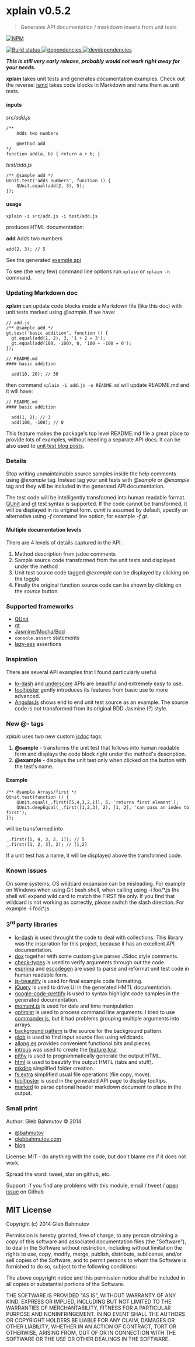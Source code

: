 # xplain v0.5.2

> Generates API documentation / markdown inserts from unit tests

[![NPM][xplain-icon] ][xplain-url]

[![Build status][xplain-ci-image] ][xplain-ci-url]
[![dependencies][xplain-dependencies-image] ][xplain-dependencies-url]
[![devdependencies][xplain-devdependencies-image] ][xplain-devdependencies-url]

[xplain-icon]: https://nodei.co/npm/xplain.png?downloads=true
[xplain-url]: https://npmjs.org/package/xplain
[xplain-ci-image]: https://travis-ci.org/bahmutov/xplain.png?branch=master
[xplain-ci-url]: https://travis-ci.org/bahmutov/xplain
[xplain-dependencies-image]: https://david-dm.org/bahmutov/xplain.png
[xplain-dependencies-url]: https://david-dm.org/bahmutov/xplain
[xplain-devdependencies-image]: https://david-dm.org/bahmutov/xplain/dev-status.png
[xplain-devdependencies-url]: https://david-dm.org/bahmutov/xplain#info=devDependencies



***This is still very early release, probably would not work right away for your needs.***

**xplain** takes unit tests and generates documentation examples. Check out the reverse:
[jsmd](https://github.com/vesln/jsmd) takes code blocks in Markdown and runs them as unit tests.

#### inputs

*src/add.js*

    /**
        Adds two numbers

        @method add
    */
    function add(a, b) { return a + b; }

*test/add.js*

    /** @sample add */
    QUnit.test('adds numbers', function () {
        QUnit.equal(add(2, 3), 5);
    });

#### usage

    xplain -i src/add.js -i test/add.js

produces HTML documentation:

**add**
    Adds two numbers

    add(2, 3); // 5

See the generated [example api](http://bahmutov.github.io/xplain/)

To see (the very few) command line options run `xplain` or `xplain -h` command.

### Updating Markdown doc

**xplain** can update code blocks inside a Markdown file (like this doc) with unit tests marked using *@sample*. If we have:

```
// add.js
/** @sample add */
gt.test('basic addition', function () {
  gt.equal(add(1, 2), 3, '1 + 2 = 3');
  gt.equal(add(100, -100), 0, '100 + -100 = 0');
});

// README.md
#### basic addition

  add(10, 20); // 30
```

then command `xplain -i add.js -o README.md` will update README.md and it will have:

```
// README.md
#### basic addition

  add(1, 2); // 3
  add(100, -100); // 0
```

This feature makes the package's top level README.md file a great place to provide lots of examples, without needing a separate API docs. It can be also used to
[unit test blog posts](http://bahmutov.calepin.co/unit-testing-blog-posts.html).

### Details

Stop writing unmaintainable source samples inside the
help comments using *@example* tag. Instead tag your unit tests with *@sample* or *@example* tag and they will be included in the generated API documentation.

The test code will be intelligently transformed into human
readable format. [QUnit](http://qunitjs.com/) and [gt](https://github.com/bahmutov/gt) test syntax is supported. If the code cannot be transformed, it will be displayed in its original form. *qunit* is assumed by default, specify an alternative using *-f* command line option, for example *-f gt*.

#### Multiple documentation levels

There are 4 levels of details captured in the API.

1. Method description from jsdoc comments
2. Sample source code transformed from the unit tests and displayed under the method
3. Unit test source code tagged *@example* can be displayed by clicking on the toggle
4. Finally the original function source code can be shown by clicking on the *source* button.

### Supported frameworks

* [QUnit](http://qunitjs.com/)
* [gt](https://github.com/bahmutov/gt)
* [Jasmine/Mocha/Bdd](http://visionmedia.github.io/mocha/)
* `console.assert` statements
* [lazy-ass](https://github.com/bahmutov/lazy-ass) assertions

### Inspiration

There are several API examples that I found particularly useful.

* [lo-dash](http://lodash.com/docs) and [underscore](http://underscorejs.org/) APIs are beautiful and extremely easy to use.
* [tooltipster](http://calebjacob.com/tooltipster/) gently introduces its features from basic use to more advanced.
* [AngularJs](http://docs.angularjs.org/guide/expression) shows end to end unit test source as an example. The source code is not transformed from its original BDD Jasmine (?) style.

### New @- tags

*xplain* uses two new custom [*jsdoc*](http://usejsdoc.org/) tags:

1. **@sample** - transforms the unit test that follows into human readable form and displays the code block
right under the method's description.
2. **@example** - displays the unit test only when clicked on the button with the test's name.


#### Example

    /** @sample Arrays/first */
    QUnit.test(function () {
        QUnit.equal(_.first([5,4,3,2,1]), 5, 'returns first element');
        QUnit.deepEqual(_.first([1,2,3], 2), [1, 2], 'can pass an index to first');
    });

will be transformed into

    _.first([5, 4, 3, 2, 1]); // 5
    _.first([1, 2, 3], 2); // [1,2]

If a unit test has a name, it will be displayed above the transformed code.

### Known issues

On some systems, OS wildcard expansion can be misleading. For example on Windows when using Git bash shell, when calling using -i foo/\*.js the shell will expand wild card to match the FIRST file only. If you find that wildcard is not working as correctly, please switch the slash direction. For example -i foo\\*.js




### 3<sup>rd</sup> party libraries

* [lo-dash](https://github.com/bestiejs/lodash) is used throught the code to deal with collections. This library was the inspiration for this project, because it has an excellent API documentation.
* [dox](https://github.com/visionmedia/dox) together with some custom glue parses JSdoc style comments.
* [check-types](https://github.com/philbooth/check-types.js) is used to verify arguments through out the code.
* [esprima](https://github.com/ariya/esprima) and [escodegen](https://github.com/Constellation/escodegen) are used to parse and reformat unit test code in human readable form.
* [js-beautify](https://github.com/einars/js-beautify) is used for final example code formatting.
* [jQuery](https://github.com/jquery/jquery) is used to drive UI in the generated HMTL documentation.
* [google-code-prettify](https://google-code-prettify.googlecode.com) is used to syntax highlight code samples in the generated documentation.
* [moment.js](http://momentjs.com/) is used for date and time manipulation.
* [optimist](https://github.com/substack/node-optimist) is used to process command line arguments. I tried to use [commander.js](https://github.com/visionmedia/commander.js/), but it had problems grouping multiple arguments into arrays.
* [background pattern](http://subtlepatterns.com/) is the source for the background pattern.
* [glob](https://github.com/isaacs/node-glob) is used to find input source files using wildcards.
* [allong.es](http://allong.es/) provides convenient functional bits and pieces.
* [intro.js](https://github.com/usablica/intro.js) was used to create the [feature tour](http://bahmutov.github.io/xplain/)
* [pithy](https://github.com/caolan/pithy) is used to programmatically generate the output HTML.
* [html](https://github.com/maxogden/commonjs-html-prettyprinter) is used to beautify the output HMTL (tabs and stuff).
* [mkdirp](https://github.com/substack/node-mkdirp) simplified folder creation.
* [fs.extra](https://npmjs.org/package/fs.extra) simplified usual file operations (file copy, move).
* [tooltipster](http://calebjacob.com/tooltipster/) is used in the generated API page to display tooltips.
* [marked](https://npmjs.org/package/marked) to parse optional header markdown document to place in the output.



### Small print

Author: Gleb Bahmutov &copy; 2014

* [@bahmutov](https://twitter.com/bahmutov)
* [glebbahmutov.com](http://glebbahmutov.com)
* [blog](http://bahmutov.calepin.co/)

License: MIT - do anything with the code, but don't blame me if it does not work.

Spread the word: tweet, star on github, etc.

Support: if you find any problems with this module, email / tweet /
[open issue](https://github.com/bahmutov/xplain/issues?state=open) on Github



## MIT License

Copyright (c) 2014 Gleb Bahmutov

Permission is hereby granted, free of charge, to any person
obtaining a copy of this software and associated documentation
files (the "Software"), to deal in the Software without
restriction, including without limitation the rights to use,
copy, modify, merge, publish, distribute, sublicense, and/or sell
copies of the Software, and to permit persons to whom the
Software is furnished to do so, subject to the following
conditions:

The above copyright notice and this permission notice shall be
included in all copies or substantial portions of the Software.

THE SOFTWARE IS PROVIDED "AS IS", WITHOUT WARRANTY OF ANY KIND,
EXPRESS OR IMPLIED, INCLUDING BUT NOT LIMITED TO THE WARRANTIES
OF MERCHANTABILITY, FITNESS FOR A PARTICULAR PURPOSE AND
NONINFRINGEMENT. IN NO EVENT SHALL THE AUTHORS OR COPYRIGHT
HOLDERS BE LIABLE FOR ANY CLAIM, DAMAGES OR OTHER LIABILITY,
WHETHER IN AN ACTION OF CONTRACT, TORT OR OTHERWISE, ARISING
FROM, OUT OF OR IN CONNECTION WITH THE SOFTWARE OR THE USE OR
OTHER DEALINGS IN THE SOFTWARE.




